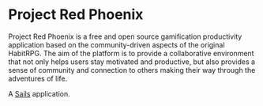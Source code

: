 # Project Red Phoenix

Project Red Phoenix is a free and open source gamification productivity application based on the community-driven aspects of the original HabitRPG. The aim of the platform is to provide a collaborative environment that not only helps users stay motivated and productive, but also provides a sense of community and connection to others making their way through the adventures of life.

A [Sails](https://sailsjs.com) application.